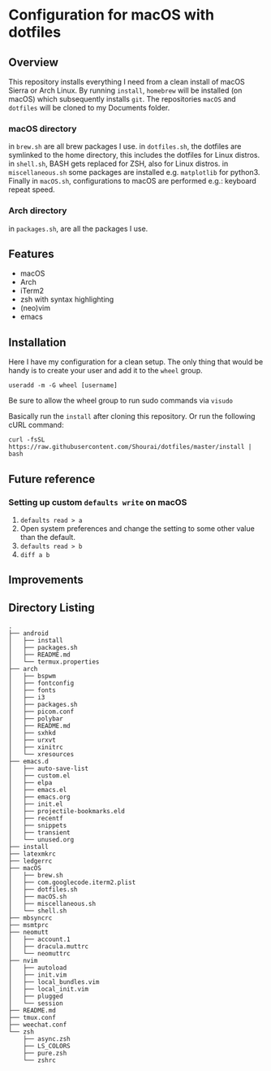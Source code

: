 # Configuration for macOS with dotfiles

## Overview
This repository installs everything I need from a clean install of macOS Sierra or Arch Linux.
By running `install`, `homebrew` will be installed (on macOS) which subsequently installs `git`.
The repositories `macOS` and `dotfiles` will be cloned to my Documents folder.

### macOS directory
in `brew.sh` are all brew packages I use.
in `dotfiles.sh`, the dotfiles are symlinked to the home directory, this includes the dotfiles for Linux distros.
in `shell.sh`, BASH gets replaced for ZSH, also for Linux distros.
in `miscellaneous.sh` some packages are installed e.g. `matplotlib` for python3.
Finally in `macOS.sh`, configurations to macOS are performed e.g.: keyboard repeat speed.

###  Arch directory
in `packages.sh`, are all the packages I use.

## Features
- macOS
- Arch
- iTerm2
- zsh with syntax highlighting
- (neo)vim
- emacs

## Installation
Here I have my configuration for a clean setup.
The only thing that would be handy is to create your user and add it to the `wheel` group.
```
useradd -m -G wheel [username]
```
Be sure to allow the wheel group to run sudo commands via `visudo`

Basically run the `install` after cloning this repository.
Or run the following cURL command:
```
curl -fsSL https://raw.githubusercontent.com/Shourai/dotfiles/master/install | bash
```

## Future reference

### Setting up custom `defaults write` on macOS
1. `defaults read > a`
2. Open system preferences and change the setting to some other value than the default.
3. `defaults read > b`
4. `diff a b`

## Improvements

## Directory Listing

    .
    ├── android
    │   ├── install
    │   ├── packages.sh
    │   ├── README.md
    │   └── termux.properties
    ├── arch
    │   ├── bspwm
    │   ├── fontconfig
    │   ├── fonts
    │   ├── i3
    │   ├── packages.sh
    │   ├── picom.conf
    │   ├── polybar
    │   ├── README.md
    │   ├── sxhkd
    │   ├── urxvt
    │   ├── xinitrc
    │   └── xresources
    ├── emacs.d
    │   ├── auto-save-list
    │   ├── custom.el
    │   ├── elpa
    │   ├── emacs.el
    │   ├── emacs.org
    │   ├── init.el
    │   ├── projectile-bookmarks.eld
    │   ├── recentf
    │   ├── snippets
    │   ├── transient
    │   └── unused.org
    ├── install
    ├── latexmkrc
    ├── ledgerrc
    ├── macOS
    │   ├── brew.sh
    │   ├── com.googlecode.iterm2.plist
    │   ├── dotfiles.sh
    │   ├── macOS.sh
    │   ├── miscellaneous.sh
    │   └── shell.sh
    ├── mbsyncrc
    ├── msmtprc
    ├── neomutt
    │   ├── account.1
    │   ├── dracula.muttrc
    │   └── neomuttrc
    ├── nvim
    │   ├── autoload
    │   ├── init.vim
    │   ├── local_bundles.vim
    │   ├── local_init.vim
    │   ├── plugged
    │   └── session
    ├── README.md
    ├── tmux.conf
    ├── weechat.conf
    └── zsh
        ├── async.zsh
        ├── LS_COLORS
        ├── pure.zsh
        └── zshrc

